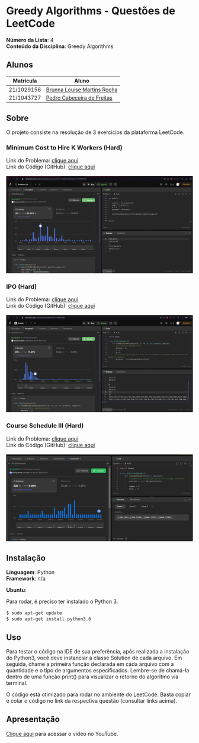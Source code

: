 # Greedy Algorithms - Questões de LeetCode

**Número da Lista**: 4<br>
**Conteúdo da Disciplina**: Greedy Algorithms<br>

## Alunos
|Matrícula | Aluno |
| -- | -- |
| 21/1029156  |  [Brunna Louise Martins Rocha](https://github.com/brunna-martins) |
| 21/1043727  |  [Pedro Cabeceira de Freitas](https://github.com/pkbceira03) |

## Sobre 
O projeto consiste na resolução de 3 exercícios da plataforma LeetCode.

### Minimum Cost to Hire K Workers (Hard)

Link do Problema: [clique aqui](https://leetcode.com/problems/minimum-cost-to-hire-k-workers/description/) <br>
Link do Código (GitHub): [clique aqui](https://github.com/projeto-de-algoritmos-2024/Greedy-LeetCode/blob/master/minimum_cost.py) <br><br>
![imagem 1](imgs/minumum_cost_accepted.png)<br>

### IPO (Hard)

Link do Problema: [clique aqui](https://leetcode.com/problems/ipo/description/) <br>
Link do Código (GitHub): [clique aqui](https://github.com/projeto-de-algoritmos-2024/Greedy-LeetCode/blob/master/IPO.py) <br><br>
![imagem 2](imgs/IPO_accepted.png)<br>

### Course Schedule III (Hard)

Link do Problema: [clique aqui](https://leetcode.com/problems/course-schedule-iii/description/)<br>
Link do Código (GitHub): [clique aqui](https://github.com/projeto-de-algoritmos-2024/Greedy-LeetCode/blob/master/Course_ScheduleIII.py) <br><br>
![imagem 3](imgs/course_scheduled.png) <br>


## Instalação 
**Linguagem**: Python<br>
**Framework**: n/a<br>

**Ubuntu**:

Para rodar, é preciso ter instalado o Python 3.

```
$ sudo apt-get update
$ sudo apt-get install python3.6
```

## Uso 
Para testar o código na IDE de sua preferência, após realizada a instalação do Python3, você deve instanciar a classe Solution de cada arquivo. Em seguida, chame a primeira função declarada em cada arquivo com a quantidade e o tipo de argumentos especificados. Lembre-se de chamá-la dentro de uma função print() para visualizar o retorno do algoritmo via terminal.

O código está otimizado para rodar no ambiente do LeetCode. Basta copiar e colar o código no link da respectiva questão (consultar links acima).

## Apresentação
[Clique aqui](https://www.youtube.com/watch?v=eZt-yGgu1xA) para acessar o vídeo no YouTube.





